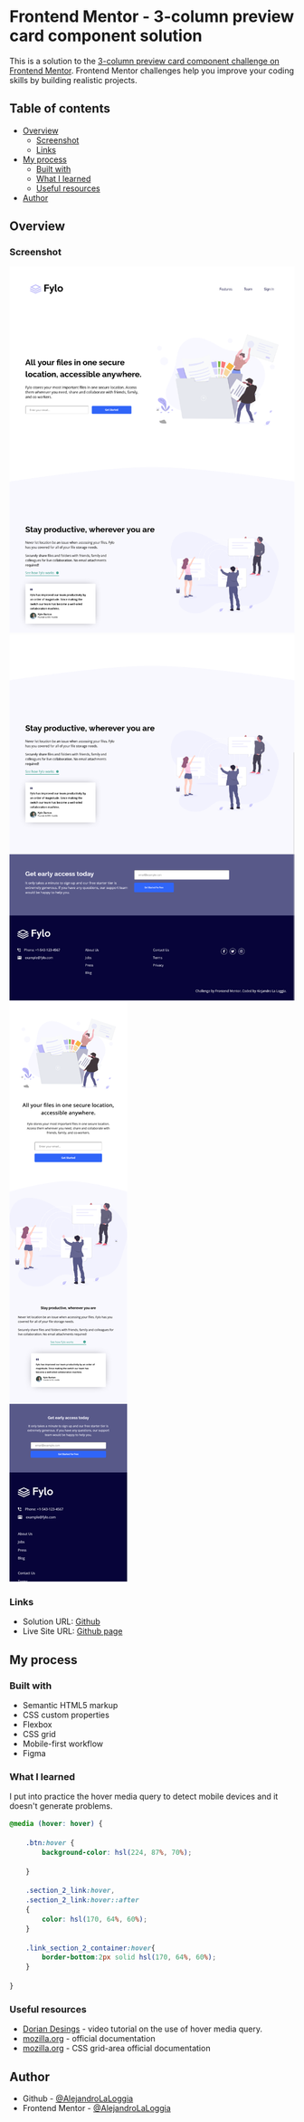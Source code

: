 # Frontend Mentor - 3-column preview card component solution

This is a solution to the [3-column preview card component challenge on Frontend Mentor](https://www.frontendmentor.io/challenges/3column-preview-card-component-pH92eAR2-). Frontend Mentor challenges help you improve your coding skills by building realistic projects. 

## Table of contents

- [Overview](#overview)
  - [Screenshot](#screenshot)
  - [Links](#links)
- [My process](#my-process)
  - [Built with](#built-with)
  - [What I learned](#what-i-learned)
  - [Useful resources](#useful-resources)
- [Author](#author)

## Overview

### Screenshot

![](./images/desktop_top.png)
![](./images/desktop_btm.png)
![](./images/mobile.png)


### Links

- Solution URL: [Github](https://github.com/AlejandroLaLoggia/fylo-landing-page-with-two-column)
- Live Site URL: [Github page](https://alejandrolaloggia.github.io/fylo-landing-page-with-two-column/)

## My process

### Built with

- Semantic HTML5 markup
- CSS custom properties
- Flexbox
- CSS grid
- Mobile-first workflow
- Figma


### What I learned

I put into practice the hover media query to detect mobile devices and it doesn't generate problems.

```css
@media (hover: hover) {

    .btn:hover {
        background-color: hsl(224, 87%, 70%);
        
    }

    .section_2_link:hover,
    .section_2_link:hover::after
    {
        color: hsl(170, 64%, 60%);
    }
    
    .link_section_2_container:hover{
        border-bottom:2px solid hsl(170, 64%, 60%);
    }

}
```

### Useful resources

- [Dorian Desings](https://www.youtube.com/watch?v=T6tQbmQ0Rws) - video tutorial on the use of hover media query.
- [mozilla.org](https://developer.mozilla.org/es/docs/Web/CSS/@media/hover) - official documentation
- [mozilla.org](https://developer.mozilla.org/en-US/docs/Web/CSS/grid-template-areas) - CSS grid-area official documentation 

## Author

- Github - [@AlejandroLaLoggia](https://github.com/AlejandroLaLoggia)
- Frontend Mentor - [@AlejandroLaLoggia](https://www.frontendmentor.io/profile/AlejandroLaLoggia)
